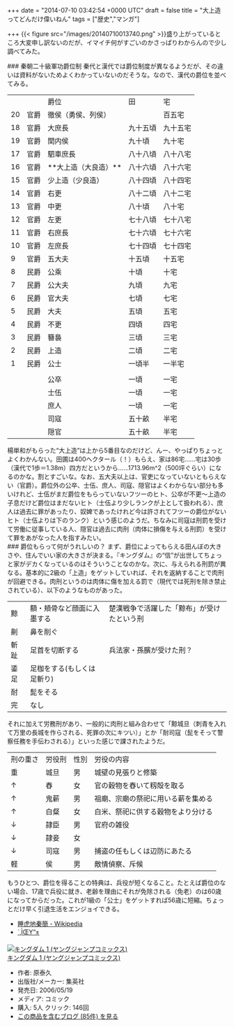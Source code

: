 
+++
date = "2014-07-10 03:42:54 +0000 UTC"
draft = false
title = "大上造ってどんだけ偉いねん"
tags = ["歴史","マンガ"]

+++
{{< figure src="/images/20140710013740.png"  >}}盛り上がっているところ大変申し訳ないのだが、イマイチ何がすごいのかさっぱりわからんので少し調べてみた。

<div class="section">
    ### 秦朝二十級軍功爵位制
    秦代と漢代では爵位制度が異なるようだが、その違いは資料がないためよくわかっていないのだそうな。なので、漢代の爵位を並べてみる。

<table>
    <tbody><tr>
    <td>   </td>
    <td>    </td>
    <td>爵位              </td>
    <td>田       </td>
    <td>宅            </td>
    </tr>
    <tr>
    <td>20 </td>
    <td>官爵</td>
    <td>徹侯（勇侯、列侯）</td>
    <td>         </td>
    <td>百五宅        </td>
    </tr>
    <tr>
    <td>18 </td>
    <td>官爵</td>
    <td>大庶長            </td>
    <td>九十五頃 </td>
    <td>九十五宅      </td>
    </tr>
    <tr>
    <td>19 </td>
    <td>官爵</td>
    <td>関内侯            </td>
    <td>九十頃   </td>
    <td>九十宅        </td>
    </tr>
    <tr>
    <td>17 </td>
    <td>官爵</td>
    <td>駟車庶長          </td>
    <td>八十八頃 </td>
    <td>八十八宅      </td>
    </tr>
    <tr>
    <td>16 </td>
    <td>官爵</td>
    <td>**大上造（大良造）**  </td>
    <td>八十六頃 </td>
    <td>八十六宅      </td>
    </tr>
    <tr>
    <td>15 </td>
    <td>官爵</td>
    <td>少上造（少良造）  </td>
    <td>八十四頃 </td>
    <td>八十四宅      </td>
    </tr>
    <tr>
    <td>14 </td>
    <td>官爵</td>
    <td>右更              </td>
    <td>八十二頃 </td>
    <td>八十二宅      </td>
    </tr>
    <tr>
    <td>13 </td>
    <td>官爵</td>
    <td>中更              </td>
    <td>八十頃   </td>
    <td>八十宅        </td>
    </tr>
    <tr>
    <td>12 </td>
    <td>官爵</td>
    <td>左更              </td>
    <td>七十八頃 </td>
    <td>七十八宅      </td>
    </tr>
    <tr>
    <td>11 </td>
    <td>官爵</td>
    <td>右庶長            </td>
    <td>七十六頃 </td>
    <td>七十六宅      </td>
    </tr>
    <tr>
    <td>10 </td>
    <td>官爵</td>
    <td>左庶長            </td>
    <td>七十四頃 </td>
    <td>七十四宅      </td>
    </tr>
    <tr>
    <td>9  </td>
    <td>官爵</td>
    <td>五大夫            </td>
    <td>十五頃   </td>
    <td>十五宅        </td>
    </tr>
    <tr>
    <td>8  </td>
    <td>民爵</td>
    <td>公乘              </td>
    <td>十頃     </td>
    <td>十宅          </td>
    </tr>
    <tr>
    <td>7  </td>
    <td>民爵</td>
    <td>公大夫            </td>
    <td>九頃     </td>
    <td>九宅          </td>
    </tr>
    <tr>
    <td>6  </td>
    <td>民爵</td>
    <td>官大夫            </td>
    <td>七頃     </td>
    <td>七宅          </td>
    </tr>
    <tr>
    <td>5  </td>
    <td>民爵</td>
    <td>大夫              </td>
    <td>五頃     </td>
    <td>五宅          </td>
    </tr>
    <tr>
    <td>4  </td>
    <td>民爵</td>
    <td>不更              </td>
    <td>四頃     </td>
    <td>四宅          </td>
    </tr>
    <tr>
    <td>3  </td>
    <td>民爵</td>
    <td>簪裊              </td>
    <td>三頃     </td>
    <td>三宅          </td>
    </tr>
    <tr>
    <td>2  </td>
    <td>民爵</td>
    <td>上造              </td>
    <td>二頃     </td>
    <td>二宅          </td>
    </tr>
    <tr>
    <td>1  </td>
    <td>民爵</td>
    <td>公士              </td>
    <td>一頃半   </td>
    <td>一半宅        </td>
    </tr>
    <tr>
    <td>   </td>
    <td>    </td>
    <td>                  </td>
    <td>         </td>
    <td>              </td>
    </tr>
    <tr>
    <td>   </td>
    <td>    </td>
    <td>公卒              </td>
    <td>一頃     </td>
    <td>一宅          </td>
    </tr>
    <tr>
    <td>   </td>
    <td>    </td>
    <td>士伍              </td>
    <td>一頃     </td>
    <td>一宅          </td>
    </tr>
    <tr>
    <td>   </td>
    <td>    </td>
    <td>庶人              </td>
    <td>一頃     </td>
    <td>一宅          </td>
    </tr>
    <tr>
    <td>   </td>
    <td>    </td>
    <td>司寇              </td>
    <td>五十畝   </td>
    <td>半宅          </td>
    </tr>
    <tr>
    <td>   </td>
    <td>    </td>
    <td>隠官              </td>
    <td>五十畝   </td>
    <td>半宅          </td>
    </tr>
</tbody></table>楊単和がもらった“大上造”は上から5番目なのだけど、んー、やっぱりちょっとよくわかんない。田圃は400ヘクタール（！）もらえ、家は86宅……宅は30歩（漢代で1歩＝1.38m）四方だというから……1713.96m^2（500坪ぐらい）になるのかな。割とすごいな。なお、五大夫以上は、官吏になっていないともらえない（官爵）。爵位外の公卒、士伍、庶人、司寇、隠官はよくわからない部分も多いけれど、士伍がまだ爵位をもらっていないフツーのヒト、公卒が不更～上造の子息だけど爵位はまだないヒト（士伍より少しランクが上として扱われる）、庶人は過去に罪があったり、奴婢であったけれど今は許されてフツーの爵位がないヒト（士伍よりは下のランク）という感じのようだ。ちなみに司寇は刑罰を受けて労働に従事している人、隠官は過去に肉刑（肉体に損傷を与える刑罰）を受けて罪をあがなった人を指すみたい。

</div>
<div class="section">
    ### 爵位もらって何がうれしいの？
    まず、爵位によってもらえる田んぼの大きさや、住んでいい家の大きさが決まる。『キングダム』の“信”が出世してちょっと家がデカくなっているのはそういうことなのかな。次に、与えられる刑罰が異なる。基本的に2級の「上造」をゲットしていれば、それを返納することで肉刑が回避できる。肉刑というのは肉体に傷を加える罰で（現代では死刑を除き禁止されている）、以下のようなものがあった。

<table>
    <tbody><tr>
    <td>黥</td>
    <td>額・頬骨など顔面に入墨する</td>
    <td>楚漢戦争で活躍した「黥布」が受けたという刑</td>
    </tr>
    <tr>
    <td>劓</td>
    <td>鼻を削ぐ</td>
    <td> </td>
    </tr>
    <tr>
    <td>斬趾</td>
    <td>足首を切断する</td>
    <td>兵法家・孫臏が受けた刑？</td>
    </tr>
    <tr>
    <td>鋈足</td>
    <td>足枷をする(もしくは足斬り)</td>
    <td> </td>
    </tr>
    <tr>
    <td>耐</td>
    <td>髭をそる</td>
    <td> </td>
    </tr>
    <tr>
    <td>完</td>
    <td>なし</td>
    <td> </td>
    </tr>
</tbody></table>それに加えて労務刑があり、一般的に肉刑と組み合わせて「黥城旦（刺青を入れて万里の長城を作らされる、死罪の次にキツい）」とか「耐司寇（髭をそって警察任務を手伝わされる）」といった感じで課されたようだ。

<table>
    <tbody><tr>
    <td>刑の重さ</td>
    <td>労役刑</td>
    <td>性別	</td>
    <td>労役の内容                                 </td>
    </tr>
    <tr>
    <td>重      </td>
    <td>城旦	</td>
    <td>男	</td>
    <td>城壁の見張りと修築                         </td>
    </tr>
    <tr>
    <td>↑      </td>
    <td>舂	</td>
    <td>女	</td>
    <td>官の穀物を舂いて籾殻を取る                 </td>
    </tr>
    <tr>
    <td>↑      </td>
    <td>鬼薪	</td>
    <td>男	</td>
    <td>祖廟、宗廟の祭祀に用いる薪を集める         </td>
    </tr>
    <tr>
    <td>↑      </td>
    <td>白粲	</td>
    <td>女	</td>
    <td>白米、祭祀に供する穀物をより分ける         </td>
    </tr>
    <tr>
    <td>↓      </td>
    <td>隷臣	</td>
    <td>男	</td>
    <td>官府の雑役                                 </td>
    </tr>
    <tr>
    <td>↓      </td>
    <td>隷妾	</td>
    <td>女     </td>
    <td>                                           </td>
    </tr>
    <tr>
    <td>↓      </td>
    <td>司寇	</td>
    <td>男	</td>
    <td>捕盗の任もしくは辺防にあたる               </td>
    </tr>
    <tr>
    <td>軽      </td>
    <td>侯	</td>
    <td>男	</td>
    <td>敵情偵察、斥候                             </td>
    </tr>
</tbody></table>もうひとつ、爵位を得ることの特典は、兵役が短くなること。たとえば爵位のない場合、17歳で兵役に就き、老齢を理由にそれが免除される（免老）のは60歳になってからだった。これが1級の「公士」をゲットすれば56歳に短縮。ちょっとだけ早く引退生活をエンジョイできる。

<ul>
<li><a href="http://ja.wikipedia.org/wiki/%E7%9D%A1%E8%99%8E%E5%9C%B0%E7%A7%A6%E7%B0%A1">睡虎地秦簡 - Wikipedia</a></li>
<li><a href="http://www006.upp.so-net.ne.jp/china/point117.html">`‚ÌŒY”±</a></li>
</ul><div class="hatena-asin-detail"><a href="http://www.amazon.co.jp/exec/obidos/ASIN/408877079X/bestylesnet-22/"><img src="http://ecx.images-amazon.com/images/I/516r7i3jiDL._SL160_.jpg" class="hatena-asin-detail-image" alt="キングダム 1 (ヤングジャンプコミックス)" title="キングダム 1 (ヤングジャンプコミックス)"/></a><div class="hatena-asin-detail-info"><a href="http://www.amazon.co.jp/exec/obidos/ASIN/408877079X/bestylesnet-22/">キングダム 1 (ヤングジャンプコミックス)</a><ul><li><span class="hatena-asin-detail-label">作者:</span> 原泰久</li><li><span class="hatena-asin-detail-label">出版社/メーカー:</span> 集英社</li><li><span class="hatena-asin-detail-label">発売日:</span> 2006/05/19</li><li><span class="hatena-asin-detail-label">メディア:</span> コミック</li><li><span class="hatena-asin-detail-label">購入</span>: 5人 <span class="hatena-asin-detail-label">クリック</span>: 146回</li><li><a href="http://d.hatena.ne.jp/asin/408877079X/bestylesnet-22" target="_blank">この商品を含むブログ (85件) を見る</a></li></ul></div><div class="hatena-asin-detail-foot"></div></div>

</div>

